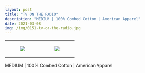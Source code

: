 ```yaml
---
layout: post
title: "TV ON THE RADIO"
description: "MEDIUM | 100% Combed Cotton | American Apparel"
date: 2021-03-08
img: /img/0151-tv-on-the-radio.jpg
---
```




<table style="width:100%;"><tr><td style="vertical-align:top;">
      <figure class="tmblr-full" data-orig-height="2048" data-orig-width="1365" data-orig-src="https://concertshirts.netlify.app/shirts/0151/0151-01.jpg"><img src="https://64.media.tumblr.com/bcd4f4c9d1bf1094ea3e7d51702c54a1/fa7c04157e5af55e-f3/s540x810/73b223cfb074e3a811aba57d82b4a2747799365c.jpg" data-orig-height="2048" data-orig-width="1365" data-orig-src="https://concertshirts.netlify.app/shirts/0151/0151-01.jpg"/></figure></td>
    <td style="vertical-align:top;">
      <figure class="tmblr-full" data-orig-height="2048" data-orig-width="1365" data-orig-src="https://concertshirts.netlify.app/shirts/0151/0151-02.jpg"><img src="https://64.media.tumblr.com/bc5aa62bd4cc27a73f447c196566a922/fa7c04157e5af55e-0f/s540x810/7ce84a19be5e5a3a621e7fe3ee14ccba457c1c87.jpg" data-orig-height="2048" data-orig-width="1365" data-orig-src="https://concertshirts.netlify.app/shirts/0151/0151-02.jpg"/></figure></td>
  </tr></table><p>
  MEDIUM | 100% Combed Cotton | American Apparel
</p>
